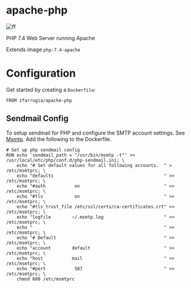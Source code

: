 # apache-php
![ff](https://img.shields.io/docker/build/zfarrugia/apache-php.svg)

PHP 7.4 Web Server running Apache

Extends image `php:7.4-apache`

# Configuration

Get started by creating a `Dockerfile`:

```
FROM zfarrugia/apache-php
```

## Sendmail Config
To setup sendmail for PHP and configure the SMTP account settings. See [Msmtp](https://wiki.archlinux.org/index.php/Msmtp).
Add the following to the Dockerfile.

```
# Set up php sendmail config
RUN echo 'sendmail_path = "/usr/bin/msmtp -t"' >> /usr/local/etc/php/conf.d/php-sendmail.ini; \
    echo "# Set default values for all following accounts.  " >  /etc/msmtprc; \
    echo "defaults                                          " >> /etc/msmtprc; \
    echo "#auth           on                                " >> /etc/msmtprc; \
    echo "#tls            on                                " >> /etc/msmtprc; \
    echo "#tls_trust_file /etc/ssl/certs/ca-certificates.crt" >> /etc/msmtprc; \
    echo "logfile        ~/.msmtp.log                       " >> /etc/msmtprc; \
    echo "                                                  " >> /etc/msmtprc; \
    echo "# Default                                         " >> /etc/msmtprc; \
    echo "account        default                            " >> /etc/msmtprc; \
    echo "host           mail                               " >> /etc/msmtprc; \
    echo "#port           587                               " >> /etc/msmtprc; \
    chmod 600 /etc/msmtprc
